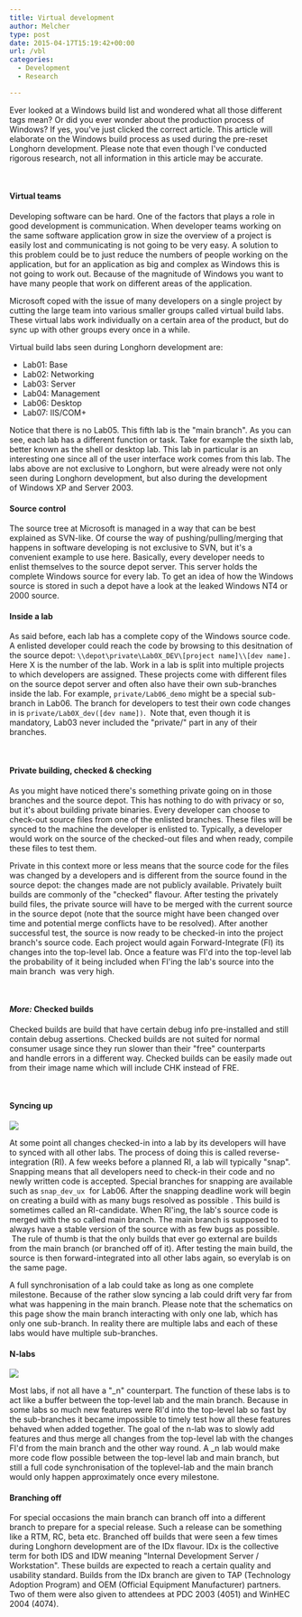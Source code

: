 ```yaml
---
title: Virtual development
author: Melcher
type: post
date: 2015-04-17T15:19:42+00:00
url: /vbl
categories:
  - Development
  - Research

---
```

Ever looked at a Windows build list and wondered what all those different tags mean? Or did you ever wonder about the production process of Windows? If yes, you've just clicked the correct article. This article will elaborate on the Windows build process as used during the pre-reset Longhorn development. Please note that even though I've conducted rigorous research, not all information in this article may be accurate.

&nbsp;

#### Virtual teams

Developing software can be hard. One of the factors that plays a role in good development is communication. When developer teams working on the same software application grow in size the overview of a project is easily lost and communicating is not going to be very easy. A solution to this problem could be to just reduce the numbers of people working on the application, but for an application as big and complex as Windows this is not going to work out. Because of the magnitude of Windows you want to have many people that work on different areas of the application.
  
Microsoft coped with the issue of many developers on a single project by cutting the large team into various smaller groups called virtual build labs. These virtual labs work individually on a certain area of the product, but do sync up with other groups every once in a while.

Virtual build labs seen during Longhorn development are:

  * Lab01: Base
  * Lab02: Networking
  * Lab03: Server
  * Lab04: Management
  * Lab06: Desktop
  * Lab07: IIS/COM+

Notice that there is no Lab05. This fifth lab is the "main branch". As you can see, each lab has a different function or task. Take for example the sixth lab, better known as the shell or desktop lab. This lab in particular is an interesting one since all of the user interface work comes from this lab. The labs above are not exclusive to Longhorn, but were already were not only seen during Longhorn development, but also during the development of Windows XP and Server 2003.

#### Source control

The source tree at Microsoft is managed in a way that can be best explained as SVN-like. Of course the way of pushing/pulling/merging that happens in software developing is not exclusive to SVN, but it's a convenient example to use here. Basically, every developer needs to enlist themselves to the source depot server. This server holds the complete Windows source for every lab. To get an idea of how the Windows source is stored in such a depot have a look at the leaked Windows NT4 or 2000 source.

#### Inside a lab

As said before, each lab has a complete copy of the Windows source code. A enlisted developer could reach the code by browsing to this desitnation of the source depot: `\\depot\private\Lab0X_DEV\[project name]\\[dev name].` Here X is the number of the lab. Work in a lab is split into multiple projects to which developers are assigned. These projects come with different files on the source depot server and often also have their own sub-branches inside the lab. For example, `private/Lab06_demo` might be a special sub-branch in Lab06. The branch for developers to test their own code changes in is `private/Lab0X_dev([dev name])`.  Note that, even though it is mandatory, Lab03 never included the "private/" part in any of their branches.

&nbsp;

#### Private building, checked & checking

As you might have noticed there's something private going on in those branches and the source depot. This has nothing to do with privacy or so, but it's about building private binaries. Every developer can choose to check-out source files from one of the enlisted branches. These files will be synced to the machine the developer is enlisted to. Typically, a developer would work on the source of the checked-out files and when ready, compile these files to test them.

Private in this context more or less means that the source code for the files was changed by a developers and is different from the source found in the source depot: the changes made are not publicly available. Privately built builds are commonly of the "checked" flavour. After testing the privately build files, the private source will have to be merged with the current source in the source depot (note that the source might have been changed over time and potential merge conflicts have to be resolved). After another successful test, the source is now ready to be checked-in into the project branch's source code. Each project would again Forward-Integrate (FI) its changes into the top-level lab. Once a feature was FI'd into the top-level lab the probability of it being included when FI'ing the lab's source into the main branch  was very high.

&nbsp;

#### _More:_ Checked builds

Checked builds are build that have certain debug info pre-installed and still contain debug assertions. Checked builds are not suited for normal consumer usage since they run slower than their "free" counterparts and handle errors in a different way. Checked builds can be easily made out from their image name which will include CHK instead of FRE.

&nbsp;

#### Syncing up

![](/images/development-diagram.png)

At some point all changes checked-in into a lab by its developers will have to synced with all other labs. The process of doing this is called reverse-integration (RI). A few weeks before a planned RI, a lab will typically "snap". Snapping means that all developers need to check-in their code and no newly written code is accepted. Special branches for snapping are available such as `snap_dev_ux`  for Lab06. After the snapping deadline work will begin on creating a build with as many bugs resolved as possible . This build is sometimes called an RI-candidate. When RI'ing, the lab's source code is merged with the so called main branch. The main branch is supposed to always have a stable version of the source with as few bugs as possible.  The rule of thumb is that the only builds that ever go external are builds from the main branch (or branched off of it). After testing the main build, the source is then forward-integrated into all other labs again, so everylab is on the same page.

A full synchronisation of a lab could take as long as one complete milestone. Because of the rather slow syncing a lab could drift very far from what was happening in the main branch. Please note that the schematics on this page show the main branch interacting with only one lab, which has only one sub-branch. In reality there are multiple labs and each of these labs would have multiple sub-branches.

#### N-labs

![](/images/development-diagram-\_n.png)

Most labs, if not all have a "\_n" counterpart. The function of these labs is to act like a buffer between the top-level lab and the main branch. Because in some labs so much new features were RI'd into the top-level lab so fast by the sub-branches it became impossible to timely test how all these features behaved when added together. The goal of the n-lab was to slowly add features and thus merge all changes from the top-level lab with the changes FI'd from the main branch and the other way round. A \_n lab would make more code flow possible between the top-level lab and main branch, but still a full code synchronisation of the toplevel-lab and the main branch would only happen approximately once every milestone.

#### Branching off

For special occasions the main branch can branch off into a different branch to prepare for a special release. Such a release can be something like a RTM, RC, beta etc. Branched off builds that were seen a few times during Longhorn development are of the IDx flavour. IDx is the collective term for both IDS and IDW meaning "Internal Development Server / Workstation". These builds are expected to reach a certain quality and usability standard. Builds from the IDx branch are given to TAP (Technology Adoption Program) and OEM (Official Equipment Manufacturer) partners. Two of them were also given to attendees at PDC 2003 (4051) and WinHEC 2004 (4074).